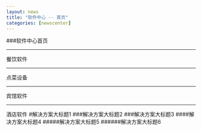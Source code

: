 ```yaml
---
layout: news
title: "软件中心 -- 首页"
categories: [newscenter]
---
```

###软件中心首页
<hr/>
餐饮软件
<hr/>
点菜设备
<hr/>
宾馆软件
<hr/>
酒店软件
#解决方案大标题1
###解决方案大标题2
###解决方案大标题3
####解决方案大标题4
#####解决方案大标题5
######解决方案大标题6